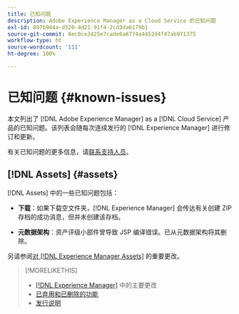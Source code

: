 ```yaml
---
title: 已知问题
description: Adobe Experience Manager as a Cloud Service 的已知问题
exl-id: 897b944a-d320-4d21-91f4-2cd3da6179b1
source-git-commit: 8ec0ce3425e7cade0a6774a4452d4f47ab971375
workflow-type: ht
source-wordcount: '111'
ht-degree: 100%

---
```


# 已知问题 {#known-issues}

本文列出了 [!DNL Adobe Experience Manager] as a [!DNL Cloud Service] 产品的已知问题。该列表会随每次连续发行的 [!DNL Experience Manager] 进行修订和更新。

有关已知问题的更多信息，请[联系支持人员](https://experienceleague.adobe.com/?lang=zh-hans&amp;support-solution=Experience+Manager#support)。

<!-- 
## Platform {#platform}

## Sites {#sites}
-->

## [!DNL Assets] {#assets}

<!-- Jira label: assets-cloud-known-issues -->

[!DNL Assets] 中的一些已知问题包括：

* **下载**：如果下载空文件夹，[!DNL Experience Manager] 会传达有关创建 ZIP 存档的成功消息，但并未创建该存档。

* **元数据架构**：资产评级小部件曾导致 JSP 编译错误。已从元数据架构将其删除。<!-- CQ-4282865, CQ-4284633 -->

另请参阅[对  [!DNL Experience Manager Assets]](/help/assets/assets-cloud-changes.md) 的重要更改。

<!-- This content was added at GA. Not sure if we should continue to have this commitment about upcoming features/enh. in the docs. Commenting it for now.

### Upcoming Assets capabilities {#upcoming-assets-capabilities}

A few capabilities of Adobe Experience Manager Assets that depend on foundation capabilities, which are not yet available in the Experience Manager as a Cloud Service deployment architecture, are expected to be enabled at a later stage:

* Capabilities not enabled at this stage due to dependency on Commerce Integration Framework APIs:
  * Photoshoot workflow models.
  * Product information tab in the asset properties user interface is not populated.

* Capabilities not enabled at this stage due to dependency on InDesign Server integration:
  * Asset Templates and Asset Catalogs.
  * Multi-page preview of Adobe InDesign files.
-->

>[!MORELIKETHIS]
>
>* [ [!DNL Experience Manager]](aem-cloud-changes.md) 中的主要更改
>* [已弃用和已删除的功能](deprecated-removed-features.md)
>* [发行说明](home.md)

